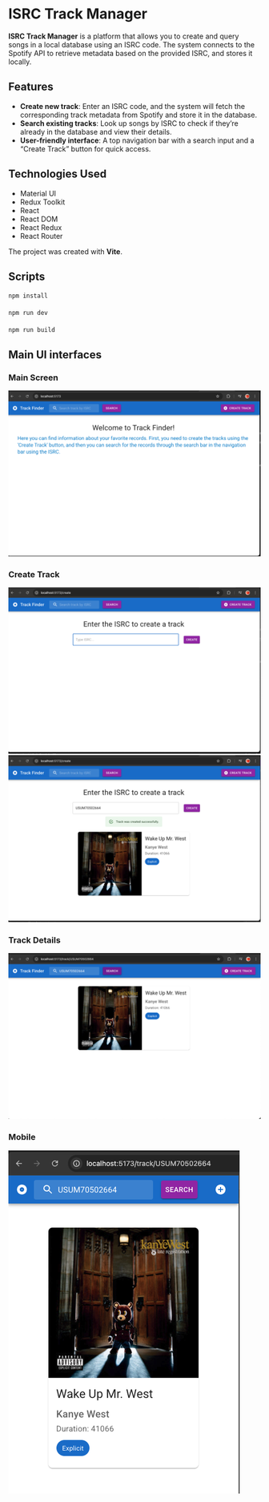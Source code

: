 # ISRC Track Manager

**ISRC Track Manager** is a platform that allows you to create and query songs in a local database using an ISRC code. The system connects to the Spotify API to retrieve metadata based on the provided ISRC, and stores it locally.

## Features

- **Create new track**: Enter an ISRC code, and the system will fetch the corresponding track metadata from Spotify and store it in the database.
- **Search existing tracks**: Look up songs by ISRC to check if they’re already in the database and view their details.
- **User-friendly interface**: A top navigation bar with a search input and a “Create Track” button for quick access.

## Technologies Used

- Material UI
- Redux Toolkit
- React
- React DOM
- React Redux
- React Router

The project was created with **Vite**.

## Scripts

```bash
npm install

npm run dev

npm run build

```

## Main UI interfaces

### Main Screen

![Main Screen](screenshots/screen1.png)

### Create Track

![Track Search](screenshots/screen2.png)
![New Track Creation](screenshots/screen3.png)

### Track Details

![Track Details](screenshots/screen4.png)

### Mobile

![Track List](screenshots/screen5.png)
